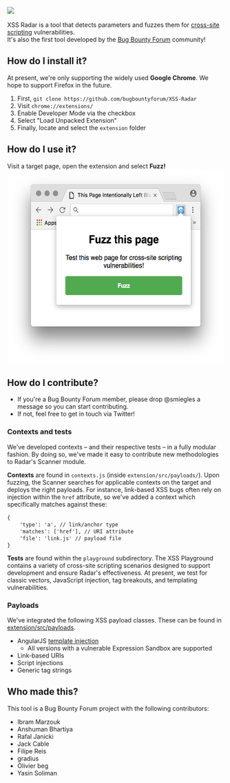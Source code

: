 <img src="https://user-images.githubusercontent.com/4115778/27087337-a1668948-504c-11e7-9bbb-761d0a6f8cc0.png" height="250"></img>

XSS Radar is a tool that detects parameters and fuzzes them for <a href="https://www.owasp.org/index.php/Cross-site_Scripting_(XSS)">cross-site scripting</a> vulnerabilities.<br/>It's also the first tool developed by the <a href="https://bugbountyforum.com">Bug Bounty Forum</a> community! 

## How do I install it?
At present, we're only supporting the widely used **Google Chrome**. We hope to support Firefox in the future.

1. First, `git clone https://github.com/bugbountyforum/XSS-Radar`
2. Visit `chrome://extensions/`
3. Enable Developer Mode via the checkbox
4. Select "Load Unpacked Extension"
5. Finally, locate and select the `extension` folder

## How do I use it?
Visit a target page, open the extension and select **Fuzz!**
<img src="example.png" alt="Screenshot of extension Fuzz window" height="450"/>

## How do I contribute?
* If you're a Bug Bounty Forum member, please drop @smiegles a message so you can start contributing.
* If not, feel free to get in touch via Twitter!

### Contexts and tests
We've developed contexts – and their respective tests – in a fully modular fashion. By doing so, we've made it easy to contribute new methodologies to Radar's Scanner module.

**Contexts** are found in `contexts.js` (inside `extension/src/payloads/`). Upon fuzzing, the Scanner searches for applicable contexts on the target and deploys the right payloads. For instance, link-based XSS bugs often rely on injection within the `href` attribute, so we've added a context which specifically matches against these:

```
{
    'type': 'a', // link/anchor type
    'matches': ['href'], // URI attribute
    'file': 'link.js' // payload file
}
```

**Tests** are found within the `playground` subdirectory. The XSS Playground contains a variety of cross-site scripting scenarios designed to support development and ensure Radar's effectiveness. At present, we test for classic vectors, JavaScript injection, tag breakouts, and templating vulnerabilities.

### Payloads
We've integrated the following XSS payload classes. These can be found in <a href="https://github.com/bugbountyforum/XSS-Radar/tree/master/extension/src/payloads">extension/src/payloads</a>.

* AngularJS [template injection](http://blog.portswigger.net/2016/01/xss-without-html-client-side-template.html)
    * All versions with a vulnerable Expression Sandbox are supported
* Link-based URIs
* Script injections 
* Generic tag strings

## Who made this?
This tool is a Bug Bounty Forum project with the following contributors:
* Ibram Marzouk
* Anshuman Bhartiya
* Rafal Janicki
* Jack Cable
* Filipe Reis
* gradius
* Olivier beg
* Yasin Soliman
